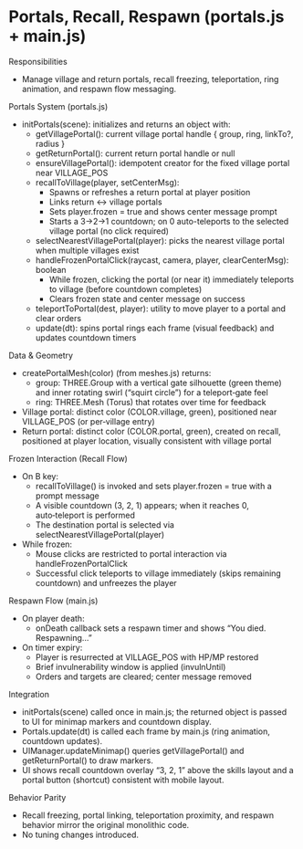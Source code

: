 # Portals, Recall, Respawn (portals.js + main.js)

Responsibilities
- Manage village and return portals, recall freezing, teleportation, ring animation, and respawn flow messaging.

Portals System (portals.js)
- initPortals(scene): initializes and returns an object with:
  - getVillagePortal(): current village portal handle { group, ring, linkTo?, radius }
  - getReturnPortal(): current return portal handle or null
  - ensureVillagePortal(): idempotent creator for the fixed village portal near VILLAGE_POS
  - recallToVillage(player, setCenterMsg):
    - Spawns or refreshes a return portal at player position
    - Links return <-> village portals
    - Sets player.frozen = true and shows center message prompt
    - Starts a 3→2→1 countdown; on 0 auto-teleports to the selected village portal (no click required)
  - selectNearestVillagePortal(player): picks the nearest village portal when multiple villages exist
  - handleFrozenPortalClick(raycast, camera, player, clearCenterMsg): boolean
    - While frozen, clicking the portal (or near it) immediately teleports to village (before countdown completes)
    - Clears frozen state and center message on success
  - teleportToPortal(dest, player): utility to move player to a portal and clear orders
  - update(dt): spins portal rings each frame (visual feedback) and updates countdown timers

Data & Geometry
- createPortalMesh(color) (from meshes.js) returns:
  - group: THREE.Group with a vertical gate silhouette (green theme) and inner rotating swirl (“squirt circle”) for a teleport‑gate feel
  - ring: THREE.Mesh (Torus) that rotates over time for feedback
- Village portal: distinct color (COLOR.village, green), positioned near VILLAGE_POS (or per‑village entry)
- Return portal: distinct color (COLOR.portal, green), created on recall, positioned at player location, visually consistent with village portal

Frozen Interaction (Recall Flow)
- On B key:
  - recallToVillage() is invoked and sets player.frozen = true with a prompt message
  - A visible countdown (3, 2, 1) appears; when it reaches 0, auto‑teleport is performed
  - The destination portal is selected via selectNearestVillagePortal(player)
- While frozen:
  - Mouse clicks are restricted to portal interaction via handleFrozenPortalClick
  - Successful click teleports to village immediately (skips remaining countdown) and unfreezes the player

Respawn Flow (main.js)
- On player death:
  - onDeath callback sets a respawn timer and shows “You died. Respawning…”
- On timer expiry:
  - Player is resurrected at VILLAGE_POS with HP/MP restored
  - Brief invulnerability window is applied (invulnUntil)
  - Orders and targets are cleared; center message removed

Integration
- initPortals(scene) called once in main.js; the returned object is passed to UI for minimap markers and countdown display.
- Portals.update(dt) is called each frame by main.js (ring animation, countdown updates).
- UIManager.updateMinimap() queries getVillagePortal() and getReturnPortal() to draw markers.
- UI shows recall countdown overlay “3, 2, 1” above the skills layout and a portal button (shortcut) consistent with mobile layout.

Behavior Parity
- Recall freezing, portal linking, teleportation proximity, and respawn behavior mirror the original monolithic code.
- No tuning changes introduced.
